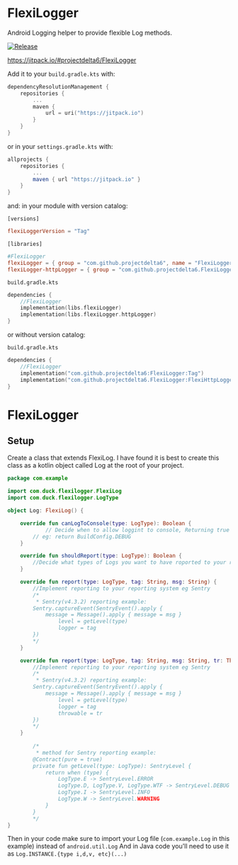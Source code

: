 # FlexiLogger

Android Logging helper to provide flexible Log methods.

[![Release](https://jitpack.io/v/projectdelta6/FlexiLogger.svg)](https://jitpack.io/#projectdelta6/FlexiLogger)

https://jitpack.io/#projectdelta6/FlexiLogger

Add it to your `build.gradle.kts` with:
```gradle.kts
dependencyResolutionManagement {
	repositories {
		...
		maven {
			url = uri("https://jitpack.io")
		}
	}
}
```
or in your `settings.gradle.kts` with:
```gradle
allprojects {
    repositories {
        ...
        maven { url "https://jitpack.io" }
    }
}
```

and: in your module with version catalog:

`[versions]`
```toml
flexiLoggerVersion = "Tag"
```

`[libraries]`
```toml
#FlexiLogger
flexiLogger = { group = "com.github.projectdelta6", name = "FlexiLogger", version.ref = "flexiLoggerVersion" }
flexiLogger-httpLogger = { group = "com.github.projectdelta6.FlexiLogger", name = "FlexiHttpLogger", version.ref = "flexiLoggerVersion" }
```

`build.gradle.kts`
```gradle.kts
dependencies {
    //FlexiLogger
    implementation(libs.flexiLogger)
    implementation(libs.flexiLogger.httpLogger)
}
```

or without version catalog:

`build.gradle.kts`
```gradle.kts
dependencies {
    //FlexiLogger
    implementation("com.github.projectdelta6:FlexiLogger:Tag")
    implementation("com.github.projectdelta6.FlexiLogger:FlexiHttpLogger:Tag")
}
```
# FlexiLogger
## Setup
Create a class that extends FlexiLog.  I have found it is best to create this class as a kotlin object called Log at the root of your project. 
```kotlin
package com.example

import com.duck.flexilogger.FlexiLog
import com.duck.flexilogger.LogType

object Log: FlexiLog() {

	override fun canLogToConsole(type: LogType): Boolean {
        	// Decide when to allow loggint to console, Returning true here will pass the Log through to android.util.Log
		// eg: return BuildConfig.DEBUG
	}

	override fun shouldReport(type: LogType): Boolean {
		//Decide what types of Logs you want to have roported to your reporting system, returning true here will call one of the report(...) methods
	}

	override fun report(type: LogType, tag: String, msg: String) {
		//Implement reporting to your reporting system eg Sentry
		/*
		 * Sentry(v4.3.2) reporting example:
		Sentry.captureEvent(SentryEvent().apply {
		   	message = Message().apply { message = msg }
		    	level = getLevel(type)
		    	logger = tag
		})
		*/
	}

	override fun report(type: LogType, tag: String, msg: String, tr: Throwable) {
		//Implement reporting to your reporting system eg Sentry
		/*
		 * Sentry(v4.3.2) reporting example:
		Sentry.captureEvent(SentryEvent().apply {
		   	message = Message().apply { message = msg }
		    	level = getLevel(type)
		    	logger = tag
		    	throwable = tr
		})
		*/
	}
    
    	/*
    	 * method for Sentry reporting example:
    	@Contract(pure = true)
    	private fun getLevel(type: LogType): SentryLevel {
	    	return when (type) {
	    		LogType.E -> SentryLevel.ERROR
	    		LogType.D, LogType.V, LogType.WTF -> SentryLevel.DEBUG
	    		LogType.I -> SentryLevel.INFO
	    		LogType.W -> SentryLevel.WARNING
	    	}
    	}
    	*/
}
```

Then in your code make sure to import your Log file (`com.example.Log` in this example) instead of `android.util.Log`
And in Java code you'll need to use it as `Log.INSTANCE.{type i,d,v, etc}(...)`
